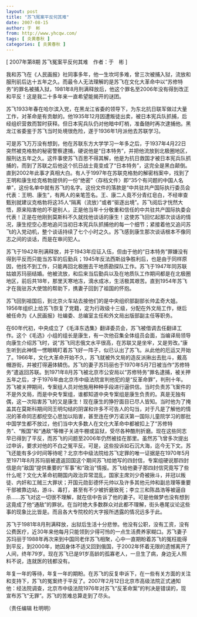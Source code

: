 ```yaml
---
layout: post
title: "苏飞冤案平反何其难"
date: 2007-08-15
author: 于　彬
from: http://www.yhcqw.com/
tags: [ 炎黄春秋 ]
categories: [ 炎黄春秋 ]
---
```



[ 2007年第8期 苏飞冤案平反何其难　作者：于　彬 ]


我和苏飞在《人民画报》社同事多年，他一生坎坷多难，曾三次被捕入狱，流放和服刑前后达十五年之久。而最令人无法理解的是苏飞在文化大革命中以“苏修特务”的罪名被捕入狱，1981年8月刑满释放后，他这个罪名至2006年没有得到改正和平反！这是我二十多年来一直希望能揭开的谜团。


苏飞1933年春在哈尔滨入党，在黑龙江省委的领导下，为东北抗日联军做过大量工作，对革命是有贡献的。他1935年12月因遭叛徒出卖，被日本宪兵队抓捕，后经组织营救而暂时获释。但日本宪兵队仍对他暗中盯梢，准备随时再次逮捕他。黑龙江省委鉴于苏飞当时处境很危险，遂于1936年1月派他去苏联学习。


可是苏飞万万没有想到，他在苏联东方大学学习一年多之后，于1937年4月22日突然被克格勃的秘密警察逮捕，硬说他是“日本特务”，并把他流放到北极圈地区，服刑达五年之久。这件事使苏飞百思不得其解，他是为抗日救国才被日本宪兵队抓捕的，而到了苏联之后他这个抗日战士竟变成了“日本特务”，这完全是黑白颠倒。直到2002年此事才真相大白。有人于1997年在苏联克格勃的解密档案中，找到了王明和康生给克格勃提供的一份“绝密”〈存档文件〉即“35个有问题的中国人名单”，这份名单中就有苏飞的名字。这份文件的落款是“中共驻共产国际执行委员会代表：王明、康生”，有两人的亲笔签名。王、康二人竟不分青红皂白，不经审查甄别就建议克格勃将这35人“隔离（流放）”或者“驱逐出境”。苏飞阅后才恍然大悟，原来陷害他的不是别人，正是他当年十分敬重和信任的中共驻共产国际执委会代表！正是在他刚到莫斯科不久就找他谈话的康生！这使苏飞回忆起那次谈话的情况，康生挖空心思地追问当初日本宪兵队抓捕他的每一个细节；紧接着他又追问苏飞的入党动机，整个谈话持续了七个小时之久。苏飞感到康生那次谈话根本不像同志之间的谈话，而是在审问犯人。


苏飞于1942年刑满释放，并于1943年应征入伍，但由于他的“日本特务”罪嫌没有得到平反而只能当苏军的后勤兵；1945年反法西斯战争胜利后，也是由于同样原因，他找不到工作，只能再回北极圈去干地质勘探队工作。苏飞于1947年同苏联姑娘苏玛丽结婚。他被流放，和后来当后勤兵以及在地质队工作期间都是在北极圈地区，前后共18年，那里天寒地冻，滴水成冰，生活极其艰苦。直到1954年苏飞才在我驻苏大使馆的帮助下，携妻子回到了祖国的怀抱。


苏飞回到祖国后，到北京火车站去接他们的是中央组织部副部长帅孟奇大姐。1956年组织上给苏飞恢复了党籍，定为行政级十三级，分配在外文局工作，继后被任命为《人民画报》社编委、总编室主任和外文局出版部副主任等职务。


在60年代初，中央成立了《毛泽东选集》翻译委员会，苏飞被借调去任翻译工作。这个《毛选》小组的组长是康生，有一次他召集全体组员会面，当编译局领导向康生介绍苏飞时，说“苏飞同志俄文水平很高，在苏联又是坐牢，又是劳改。”康生听到此神情一愣眼睛盯着苏飞好一阵子，似已认出了苏飞。从此他的厄运又开始了。1966年，文化大革命开始不久，苏飞就被外文局的造反派揪出去批斗，戴高帽游街，并被打得遍体鳞伤。苏飞的妻子苏玛丽也于1970年5月7日被当作“苏修特务”遣返回苏联。到1971年8月苏飞被北京市公安局以“苏修特务”罪名逮捕，被关押五年之后，才于1976年由北京市中级法院宣判他犯的是“反革命罪”，判刑十年。苏飞被关押期间，专案组人员对他施用种种手段进行逼供信。当时负责苏飞案件的不是外文局，而是中央专案组，谁都知道中央专案组是康生负责的。真是无独有偶，这一次陷害苏飞的又是康生！现在康生的狰狞面目已尽人皆知。当时他为了掩盖其在莫斯科期间同王明勾结的阴谋和许多不可告人的勾当，对于凡是了解他的情况的革命同志都挖空心思加以陷害，甚至连在伊万诺沃第一国际儿童院学习的那批中国学生都不放过，他们当中大多数人在文化大革命中都被扣上了“苏修特务”、“叛国”和“通敌”等帽子关进牛棚或监狱，受尽各种酷刑折磨。现在这些同志早已得到了平反，而苏飞的问题至2006年仍然被挂在那里。虽然苏飞曾多次提出过申诉，要求对他的不白之冤平反。可是，这些投诉如石沉大海，迄今无下文。苏飞还能有多少时间等待呢？北京市中级法院给苏飞定罪的唯一证据是在1970年5月至1971年8月苏玛丽被遣返回国这个期间苏飞给她写的四封信，专案组硬说那四封信是向“敌国”提供重要的“军事”和“政治”情报。苏飞给他妻子那四封信究竟写了些什么呢？文化大革命初期国内政治异常混乱，国家主席刘少奇被揪斗，并冠以叛徒、内奸和工贼三大罪状；开国元勋彭德怀元帅以及许多其他元帅和副总理等重要干部被靠边站，游斗、毒打，甚至有不少被折磨致死；李立三和陈昌浩等被逼自杀……苏飞对这一切很不理解，就在信中告诉了他的妻子。可是他做梦也没有想到这竟成了他“通敌”的罪状。在当时绝大多数群众对此都不理解，街头巷尾议论这些事的现象比比皆是。而且各大专院校的大字报所透露的情况远多于此。


苏飞于1981年8月刑满释放，出狱后生活十分悲惨。他没有公职，没有工资，没有公费医疗，近30年来他每月只能领到少得可怜的一点生活费养家糊口。苏飞妻子苏玛丽于1988年再次来到中国同老伴苏飞相聚，心中一直期盼着苏飞的冤枉能得到平反，到2000年，她因身体不适又回到俄国，于2002年怀着无限的遗憾离开了人间，终年79岁。现在苏飞已是91岁高龄的孤寡老人，一旦生了病，身边无人照料不说，连就医的钱都没有。


年复一年的等待，年复一年的期盼。在苏飞的反复申诉下，在一些有关方面的关注和支持下，苏飞的冤案终于平反了。2007年2月12日北京市高级法院正式通知他：经法院调查，北京市中级法院1976年对苏飞“反革命案”的判决是错误的，现宣布苏飞“无罪”。苏飞的苦难总算走到了尽头。

（责任编辑 杜明明）


